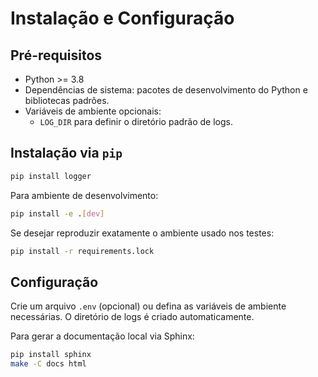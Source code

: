 # Instalação e Configuração

## Pré-requisitos

- Python >= 3.8
- Dependências de sistema: pacotes de desenvolvimento do Python e bibliotecas padrões.
- Variáveis de ambiente opcionais:
  - `LOG_DIR` para definir o diretório padrão de logs.

## Instalação via `pip`

```bash
pip install logger
```

Para ambiente de desenvolvimento:

```bash
pip install -e .[dev]
```

Se desejar reproduzir exatamente o ambiente usado nos testes:

```bash
pip install -r requirements.lock
```

## Configuração

Crie um arquivo `.env` (opcional) ou defina as variáveis de ambiente necessárias. O diretório de logs é criado automaticamente.

Para gerar a documentação local via Sphinx:

```bash
pip install sphinx
make -C docs html
```
